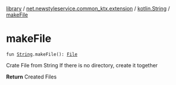 [library](../../index.md) / [net.newstyleservice.common_ktx.extension](../index.md) / [kotlin.String](index.md) / [makeFile](./make-file.md)

# makeFile

`fun `[`String`](https://kotlinlang.org/api/latest/jvm/stdlib/kotlin/-string/index.html)`.makeFile(): `[`File`](http://docs.oracle.com/javase/6/docs/api/java/io/File.html)

Crate File from String
If there is no directory, create it together

**Return**
Created Files

